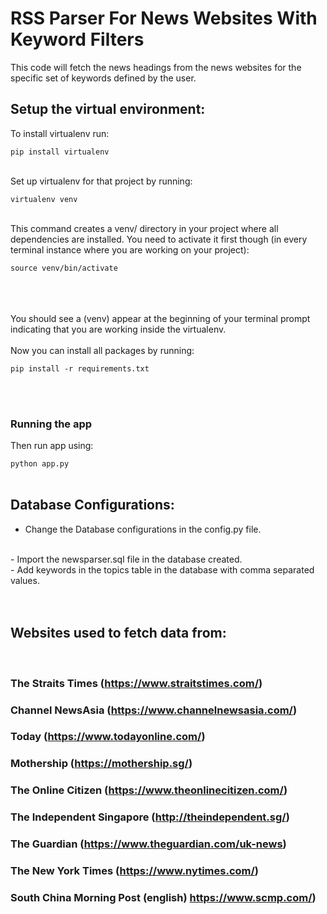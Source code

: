 # RSS Parser For News Websites With Keyword Filters

This code will fetch the news headings from the news websites for the specific set of keywords defined by the user.

## Setup the virtual environment:

<p>To install virtualenv run:</p>
<code>pip install virtualenv</code>
<br><br>

<p>Set up virtualenv for that project by running:</p>
<code>virtualenv venv</code>
<br><br>
<p>This command creates a venv/ directory in your project where all dependencies are installed. You need to activate it first though (in every terminal instance where you are working on your project):</p>

<code>source venv/bin/activate</code>
<br><br>
<br><br>
<p>You should see a (venv) appear at the beginning of your terminal prompt indicating that you are working inside the virtualenv.<br><br> Now you can install all packages by running:</p>

<code>pip install -r requirements.txt</code>

<br /><br />
<h3>Running the app</h3>
<p>Then run app using:</p>
<code>python app.py</code>
<br><br>

## Database Configurations:
 - Change the Database configurations in the config.py file.
<br>
 - Import the newsparser.sql file in the database created.
<br>
 - Add keywords in the topics table in the database with comma separated values.
<br><br><br>

## Websites used to fetch data from:
<br>

### The Straits Times (https://www.straitstimes.com/)

### Channel NewsAsia (https://www.channelnewsasia.com/)

### Today (https://www.todayonline.com/)

### Mothership (https://mothership.sg/)

### The Online Citizen (https://www.theonlinecitizen.com/)

### The Independent Singapore (http://theindependent.sg/)

### The Guardian (https://www.theguardian.com/uk-news)

### The New York Times (https://www.nytimes.com/)

### South China Morning Post (english) https://www.scmp.com/)

